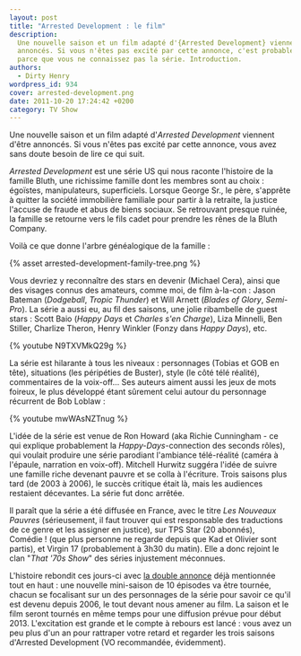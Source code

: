 ```yaml
---
layout: post
title: "Arrested Development : le film"
description:
  Une nouvelle saison et un film adapté d'{Arrested Development} viennent d'être
  annoncés. Si vous n'êtes pas excité par cette annonce, c'est probablement
  parce que vous ne connaissez pas la série. Introduction.
authors:
  - Dirty Henry
wordpress_id: 934
cover: arrested-development.png
date: 2011-10-20 17:24:42 +0200
category: TV Show
---
```


Une nouvelle saison et un film adapté d'_Arrested Development_ viennent d'être
annoncés. Si vous n'êtes pas excité par cette annonce, vous avez sans doute
besoin de lire ce qui suit.

_Arrested Development_ est une série US qui nous raconte l'histoire de la
famille Bluth, une richissime famille dont les membres sont au choix : égoïstes,
manipulateurs, superficiels. Lorsque George Sr., le père, s'apprête à quitter la
société immobilière familiale pour partir à la retraite, la justice l'accuse de
fraude et abus de biens sociaux. Se retrouvant presque ruinée, la famille se
retourne vers le fils cadet pour prendre les rênes de la Bluth Company.

Voilà ce que donne l'arbre généalogique de la famille :

{% asset arrested-development-family-tree.png %}

Vous devriez y reconnaître des stars en devenir (Michael Cera), ainsi que des
visages connus des amateurs, comme moi, de film à-la-con : Jason Bateman
(_Dodgeball_, _Tropic Thunder_) et Will Arnett (_Blades of Glory_, _Semi-Pro_).
La série a aussi eu, au fil des saisons, une jolie ribambelle de guest stars :
Scott Baio (_Happy Days_ et _Charles s'en Charge_), Liza Minnelli, Ben Stiller,
Charlize Theron, Henry Winkler (Fonzy dans _Happy Days_), etc.

{% youtube N9TXVMkQ29g %}

La série est hilarante à tous les niveaux : personnages (Tobias et GOB en tête),
situations (les péripéties de Buster), style (le côté télé réalité),
commentaires de la voix-off… Ses auteurs aiment aussi les jeux de mots foireux,
le plus développé étant sûrement celui autour du personnage récurrent de Bob
Loblaw :

{% youtube mwWAsNZTnug %}

L'idée de la série est venue de Ron Howard (aka Richie Cunningham - ce qui
explique probablement la _Happy-Days_-connection des seconds rôles), qui voulait
produire une série parodiant l'ambiance télé-réalité (caméra à l'épaule,
narration en voix-off). Mitchell Hurwitz suggéra l'idée de suivre une famille
riche devenant pauvre et se colla à l'écriture. Trois saisons plus tard (de 2003
à 2006), le succès critique était là, mais les audiences restaient décevantes.
La série fut donc arrêtée.

Il paraît que la série a été diffusée en France, avec le titre _Les Nouveaux
Pauvres_ (sérieusement, il faut trouver qui est responsable des traductions de
ce genre et les assigner en justice), sur TPS Star (20 abonnés), Comédie ! (que
plus personne ne regarde depuis que Kad et Olivier sont partis), et Virgin 17
(probablement à 3h30 du matin). Elle a donc rejoint le clan "_That '70s Show_"
des séries injustement méconnues.

L'histoire rebondit ces jours-ci avec
[la double annonce](http://www.nme.com/filmandtv/news/arrested-development-to-return-for-new-season-and/248042)
déjà mentionnée tout en haut : une nouvelle mini-saison de 10 épisodes va être
tournée, chacun se focalisant sur un des personnages de la série pour savoir ce
qu'il est devenu depuis 2006, le tout devant nous amener au film. La saison et
le film seront tournés en même temps pour une diffusion prévue pour début 2013.
L'excitation est grande et le compte à rebours est lancé : vous avez un peu plus
d'un an pour rattraper votre retard et regarder les trois saisons d'Arrested
Development (VO recommandée, évidemment).
